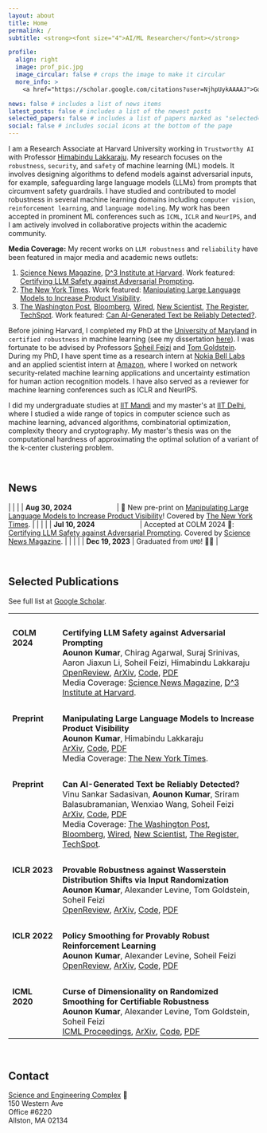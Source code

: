 ```yaml
---
layout: about
title: Home
permalink: /
subtitle: <strong><font size="4">AI/ML Researcher</font></strong>

profile:
  align: right
  image: prof_pic.jpg
  image_circular: false # crops the image to make it circular
  more_info: >
    <a href="https://scholar.google.com/citations?user=NjhpUykAAAAJ">Google Scholar</a>, <a href="https://github.com/aounon">GitHub</a>, <a href="https://www.linkedin.com/in/aounon-kumar/">LinkedIn</a>

news: false # includes a list of news items
latest_posts: false # includes a list of the newest posts
selected_papers: false # includes a list of papers marked as "selected={true}"
social: false # includes social icons at the bottom of the page
---
```


I am a Research Associate at Harvard University working in `Trustworthy AI` with Professor [Himabindu Lakkaraju](https://himalakkaraju.github.io/). My research focuses on the `robustness`, `security`, and `safety` of machine learning (ML) models. It involves designing algorithms to defend models against adversarial inputs, for example, safeguarding large language models (LLMs) from prompts that circumvent safety guardrails. I have studied and contributed to model robustness in several machine learning domains including `computer vision`, `reinforcement learning`, and `language modeling`. My work has been accepted in prominent ML conferences such as `ICML`, `ICLR` and `NeurIPS`, and I am actively involved in collaborative projects within the academic community.

**Media Coverage:** My recent works on `LLM robustness` and `reliability` have been featured in major media and academic news outlets:
  1. [Science News Magazine](https://www.sciencenews.org/article/generative-ai-chatbots-chatgpt-safety-concerns?trk=feed_main-feed-card_feed-article-content), [D^3 Institute at Harvard](https://d3.harvard.edu/certifying-llm-safety-against-adversarial-prompting/). Work featured: [Certifying LLM Safety against Adversarial Prompting](https://openreview.net/forum?id=9Ik05cycLq).
  2. [The New York Times](https://www.nytimes.com/2024/08/30/technology/ai-chatbot-chatgpt-manipulation.html). Work featured: [Manipulating Large Language Models to Increase Product Visibility](https://arxiv.org/abs/2404.07981).
  3. [The Washington Post](https://www.washingtonpost.com/technology/2023/06/02/turnitin-ai-cheating-detector-accuracy/), [Bloomberg](https://www.bloomberg.com/news/newsletters/2023-11-06/biden-ai-executive-order-shows-urgency-of-deepfakes), [Wired](https://www.wired.com/story/ai-detection-chat-gpt-college-students/), [New Scientist](https://www.newscientist.com/article/2366824-reliably-detecting-ai-generated-text-is-mathematically-impossible/), [The Register](https://www.theregister.com/2023/03/21/detecting_ai_generated_text/), [TechSpot](https://www.techspot.com/news/98031-reliable-detection-ai-generated-text-impossible-new-study.html). Work featured: [Can AI-Generated Text be Reliably Detected?](https://arxiv.org/abs/2303.11156).

Before joining Harvard, I completed my PhD at the [University of Maryland](https://www.cs.umd.edu) in `certified robustness` in machine learning (see my dissertation [here](https://drum.lib.umd.edu/items/f4ad78d5-f6a8-47cf-bdca-358410186a96)). I was fortunate to be advised by Professors [Soheil Feizi](https://www.cs.umd.edu/~sfeizi/) and [Tom Goldstein](https://www.cs.umd.edu/~tomg/). During my PhD, I have spent time as a research intern at [Nokia Bell Labs](https://www.bell-labs.com/) and an applied scientist intern at [Amazon](https://www.amazon.science/), where I worked on network security-related machine learning applications and uncertainty estimation for human action recognition models. I have also served as a reviewer for machine learning conferences such as ICLR and NeurIPS.

I did my undergraduate studies at [IIT Mandi](https://iitmandi.ac.in/) and my master's at [IIT Delhi](https://home.iitd.ac.in/), where I studied a wide range of topics in computer science such as machine learning, advanced algorithms, combinatorial optimization, complexity theory and cryptography. My master's thesis was on the computational hardness of approximating the optimal solution of a variant of the k-center clustering problem.

<br>

## News

| | |
| **Aug 30, 2024** &nbsp; &nbsp; &nbsp; &nbsp; &nbsp; &nbsp; &nbsp; &nbsp; &nbsp; &nbsp; &nbsp; | :page_facing_up: New pre-print on [Manipulating Large Language Models to Increase Product Visibility](https://arxiv.org/abs/2404.07981)! Covered by [The New York Times](https://www.nytimes.com/2024/08/30/technology/ai-chatbot-chatgpt-manipulation.html). |
|  |  |
| **Jul 10, 2024** &nbsp; &nbsp; &nbsp; &nbsp; &nbsp; &nbsp; &nbsp; &nbsp; &nbsp; &nbsp; &nbsp; | Accepted at COLM 2024 :llama:: [Certifying LLM Safety against Adversarial Prompting](https://openreview.net/forum?id=9Ik05cycLq). Covered by [Science News Magazine](https://www.sciencenews.org/article/generative-ai-chatbots-chatgpt-safety-concerns?trk=feed_main-feed-card_feed-article-content). |
|  |  |
| **Dec 19, 2023** | Graduated from `UMD`! :man_student: |

<!-- table>
  <tr><td><br></td><td><br></td></tr>
  <tr>
    <td valign="top" width="20%"><strong>Feb 12, 2024</strong></td>
    <td> New pre-print on <a href="https://arxiv.org/abs/2309.02705">Certifying LLM Safety against Adversarial Prompting</a>. Covered by <a href="https://www.sciencenews.org/article/generative-ai-chatbots-chatgpt-safety-concerns?trk=feed_main-feed-card_feed-article-content">Science News Magazine</a>.
    </td>
  </tr>
  <tr><td><br></td><td><br></td></tr>
  <tr>
    <td valign="top" width="20%"><strong>Dec 19, 2023</strong></td>
    <td>Graduated from `UMD`! :man_student:</td>
  </tr>
  <tr><td><br></td><td><br></td></tr>
  <tr>
    <td valign="top" width="20%"><strong>Oct 05, 2023</strong></td>
    <td>Started as a Research Associate at `Harvard University`.</td>
  </tr>
</table -->

<br>

## Selected Publications
See full list at [Google Scholar](https://scholar.google.com/citations?user=NjhpUykAAAAJ).

<table>
  <tr><td><br></td><td><br></td></tr>
  <tr>
    <td valign="top" width="20%"><strong>COLM 2024</strong></td>
    <td><strong>Certifying LLM Safety against Adversarial Prompting</strong><br>
        <b>Aounon Kumar</b>, Chirag Agarwal, Suraj Srinivas, Aaron Jiaxun Li, Soheil Feizi, Himabindu Lakkaraju<br>
        <a href="https://openreview.net/forum?id=9Ik05cycLq">OpenReview</a>, <a href="https://arxiv.org/abs/2309.02705">ArXiv</a>, <a href="https://github.com/aounon/certified-llm-safety">Code</a>, <a href="https://arxiv.org/pdf/2309.02705.pdf">PDF</a><br>
        Media Coverage: <a href="https://www.sciencenews.org/article/generative-ai-chatbots-chatgpt-safety-concerns?trk=feed_main-feed-card_feed-article-content">Science News Magazine</a>, <a href="https://d3.harvard.edu/certifying-llm-safety-against-adversarial-prompting/">D^3 Institute at Harvard</a>.
    </td>
  </tr>
  <tr><td><br></td><td><br></td></tr>
  <tr>
    <td valign="top" width="20%"><strong>Preprint</strong></td>
    <td><strong>Manipulating Large Language Models to Increase Product Visibility</strong><br>
        <b>Aounon Kumar</b>, Himabindu Lakkaraju<br>
        <a href="https://arxiv.org/abs/2404.07981">ArXiv</a>, <a href="https://github.com/aounon/llm-rank-optimizer">Code</a>, <a href="https://arxiv.org/pdf/2404.07981">PDF</a><br>
        Media Coverage: <a href="https://www.nytimes.com/2024/08/30/technology/ai-chatbot-chatgpt-manipulation.html">The New York Times</a>.
    </td>
  </tr>
  <tr><td><br></td><td><br></td></tr>
  <tr>
    <td valign="top" width="20%"><strong>Preprint</strong></td>
    <td><strong>Can AI-Generated Text be Reliably Detected?</strong><br>
        Vinu Sankar Sadasivan, <b>Aounon Kumar</b>, Sriram Balasubramanian, Wenxiao Wang, Soheil Feizi<br>
        <a href="https://arxiv.org/abs/2303.11156">ArXiv</a>, <a href="https://github.com/vinusankars/Reliability-of-AI-text-detectors">Code</a>, <a href="https://arxiv.org/pdf/2303.11156.pdf">PDF</a><br>
        Media Coverage: <a href="https://www.washingtonpost.com/technology/2023/06/02/turnitin-ai-cheating-detector-accuracy/">The Washington Post</a>, <a href="https://www.bloomberg.com/news/newsletters/2023-11-06/biden-ai-executive-order-shows-urgency-of-deepfakes">Bloomberg</a>, <a href="https://www.wired.com/story/ai-detection-chat-gpt-college-students/">Wired</a>, <a href="https://www.newscientist.com/article/2366824-reliably-detecting-ai-generated-text-is-mathematically-impossible/">New Scientist</a>, <a href="https://www.theregister.com/2023/03/21/detecting_ai_generated_text/">The Register</a>, <a href="https://www.techspot.com/news/98031-reliable-detection-ai-generated-text-impossible-new-study.html">TechSpot</a>.
    </td>
  </tr>
  <tr><td><br></td><td><br></td></tr>
  <tr>
    <td valign="top" width="20%"><strong>ICLR 2023</strong></td>
    <td><strong>Provable Robustness against Wasserstein Distribution Shifts via Input Randomization</strong><br>
        <b>Aounon Kumar</b>, Alexander Levine, Tom Goldstein, Soheil Feizi<br>
        <a href="https://openreview.net/forum?id=HJFVrpCaGE">OpenReview</a>, <a href="https://arxiv.org/abs/2201.12440">ArXiv</a>, <a href="https://github.com/aounon/distributional-robustness">Code</a>, <a href="https://arxiv.org/pdf/2201.12440.pdf">PDF</a>
    </td>
  </tr>
  <tr><td><br></td><td><br></td></tr>
  <tr>
    <td valign="top" width="20%"><strong>ICLR 2022</strong></td>
    <td><strong>Policy Smoothing for Provably Robust Reinforcement Learning</strong><br>
        <b>Aounon Kumar</b>, Alexander Levine, Soheil Feizi<br>
        <a href="https://openreview.net/forum?id=mwdfai8NBrJ">OpenReview</a>, <a href="https://arxiv.org/abs/2106.11420">ArXiv</a>, <a href="https://openreview.net/attachment?id=mwdfai8NBrJ&name=supplementary_material">Code</a>, <a href="https://arxiv.org/pdf/2106.11420.pdf">PDF</a>
    </td>
  </tr>
  <tr><td><br></td><td><br></td></tr>
  <tr>
    <td valign="top" width="20%"><strong>ICML 2020</strong></td>
    <td><strong>Curse of Dimensionality on Randomized Smoothing for Certifiable Robustness</strong><br>
        <b>Aounon Kumar</b>, Alexander Levine, Tom Goldstein, Soheil Feizi<br>
        <a href="https://proceedings.mlr.press/v119/kumar20b.html">ICML Proceedings</a>, <a href="https://arxiv.org/abs/2002.03239">ArXiv</a>, <a href="https://github.com/alevine0/smoothingGenGaussian">Code</a>, <a href="https://arxiv.org/pdf/2002.03239.pdf">PDF</a>
    </td>
  </tr>
</table>

<br>

## Contact

[Science and Engineering Complex](https://seas.harvard.edu/about-us/visit-us/allston/science-engineering-complex) :office:<br>
150 Western Ave<br>
Office #6220<br>
Allston, MA 02134

<!-- Write your biography here. Tell the world about yourself. Link to your favorite [subreddit](http://reddit.com). You can put a picture in, too. The code is already in, just name your picture `prof_pic.jpg` and put it in the `img/` folder.

Put your address / P.O. box / other info right below your picture. You can also disable any of these elements by editing `profile` property of the YAML header of your `_pages/about.md`. Edit `_bibliography/papers.bib` and Jekyll will render your [publications page](/al-folio/publications/) automatically.

Link to your social media connections, too. This theme is set up to use [Font Awesome icons](https://fontawesome.com/) and [Academicons](https://jpswalsh.github.io/academicons/), like the ones below. Add your Facebook, Twitter, LinkedIn, Google Scholar, or just disable all of them. -->
